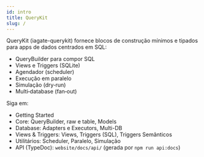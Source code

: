 ```yaml
---
id: intro
title: QueryKit
slug: /
---
```


QueryKit (iagate-querykit) fornece blocos de construção mínimos e tipados para apps de dados centrados em SQL:

- QueryBuilder para compor SQL
- Views e Triggers (SQLite)
- Agendador (scheduler)
- Execução em paralelo
- Simulação (dry‑run)
- Multi‑database (fan‑out)

Siga em:
- Getting Started
- Core: QueryBuilder, raw e table, Models
- Database: Adapters e Executors, Multi-DB
- Views & Triggers: Views, Triggers (SQL), Triggers Semânticos
- Utilitários: Scheduler, Paralelo, Simulação
- API (TypeDoc): `website/docs/api/` (gerada por `npm run api:docs`) 